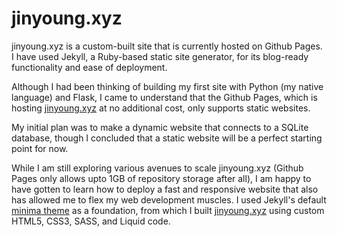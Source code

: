 # jinyoung.xyz

jinyoung.xyz is a custom-built site that is currently hosted on Github Pages. I have used Jekyll, a Ruby-based static site generator, for its blog-ready functionality and ease of deployment.

Although I had been thinking of building my first site with Python (my native language) and Flask, I came to understand that the Github Pages, which is hosting [jinyoung.xyz](https://jinyoung.xyz/) at no additional cost, only supports static websites. 

My initial plan was to make a dynamic website that connects to a SQLite database, though I concluded that a static website will be a perfect starting point for now.

While I am still exploring various avenues to scale jinyoung.xyz (Github Pages only allows upto 1GB of repository storage after all), I am happy to have gotten to learn how to deploy a fast and responsive website that also has allowed me to flex my web development muscles. I used Jekyll's default [minima theme](https://jekyll.github.io/minima/) as a foundation, from which I built [jinyoung.xyz](https://jinyoung.xyz/) using custom HTML5, CSS3, SASS, and Liquid code. 
